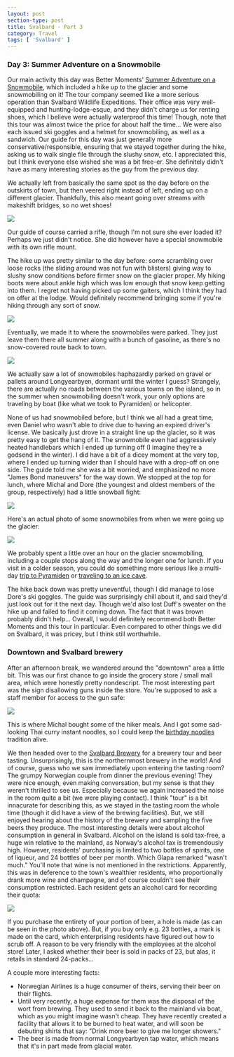 ```yaml
---
layout: post
section-type: post
title: Svalbard - Part 3
category: Travel
tags: [ 'Svalbard' ]
---
```


### Day 3: Summer Adventure on a Snowmobile

Our main activity this day was Better Moments' 
[Summer Adventure on a Snowmobile](https://www.bettermoments.no/portfolio/summer-adventure-on-a-snowmobile/),
which included a hike up to the glacier and some snowmobiling on it! The tour company seemed like a 
more serious operation than Svalbard Wildlife Expeditions. Their office was very well-equipped and hunting-lodge-esque, and
they didn't charge us for renting shoes, which I believe were actually waterproof this time! 
Though, note that this tour was almost twice the price for about half the time... We were also each 
issued ski goggles and a helmet for snowmobiling, as well as a sandwich. 
Our guide for this day was just generally more conservative/responsible, ensuring that
we stayed together during the hike, asking us to walk single file through the slushy snow, etc. 
I appreciated this, but I think everyone else wished she was a bit free-er. She definitely didn't have
as many interesting stories as the guy from the previous day.

We actually left from basically the same spot as the day before on the outskirts of town, but then veered right instead of
left, ending up on a different glacier. Thankfully, this also meant going over streams with makeshift
bridges, so no wet shoes!

![](https://lh3.googleusercontent.com/i-2jJjTIPYZMtV9vNURYGRd9UGT_Uc8Qk0yDboRGA0uCZCJzZmF-Q8U7_MPm3K844mDIP3YX3ztxW97yb3wi2ycsiAI2kOebl5qoKfAdGwxf-XYWQnEDKDaYl8t80lz0M28y0nHYhA=w2400)

Our guide of course carried a rifle, though I'm not sure she ever loaded it? Perhaps we just 
didn't notice. She did however have a special snowmobile with its own rifle mount. 

The hike up was pretty similar to the day before: some scrambling over loose 
rocks (the sliding around was not fun with blisters) giving way to slushy snow conditions
before firmer snow on the glacier proper. 
My hiking boots were about ankle high which was low enough that snow keep getting into them.
I regret not having picked up some gaiters, which I think they had on offer at the lodge.
Would definitely recommend bringing some if you're hiking through any sort of snow.

![](https://lh3.googleusercontent.com/tBfvPeCnOyB3T-eclftL5gYxI506K-FzmfY7K9izlHjuCw-dLu65xb-YIeWX62TOxLXt8TTllmEyi4P7_6NTj28e6n9kKPtjDiyJa84YjO-Ehs5Cee1shT4qYfE3L7nVfZAsbfq8mw=w2400)

Eventually, we made it to where the snowmobiles were parked. They just leave them there all summer along
with a bunch of gasoline, as there's no snow-covered route back to town.

![](https://lh3.googleusercontent.com/QOpIOxnCi0_cVhwuPgzESmi_MBNwUn-fvDqpKezC6C-3T87uhGROhmycBTZ3KxouwZ5kuf11WCuJw_g3dHu7kNSEflzDh8LCJBJdzbB2-Jz0hWWUQQgeF1LGUQRvWI3BTAMd6tItWw=w2400)

We actually saw a lot of snowmobiles
haphazardly parked on gravel or pallets around Longyearbyen, dormant until the winter I guess?
Strangely, there are actually no roads between
the various towns on the island, so in the summer when snowmobiling doesn't work, your only options are 
traveling by boat (like what we took to Pyramiden) or helicopter. 

None of us had snowmobiled before, but I think we all had a great time, even Daniel who wasn't able to drive
due to having an expired driver's license. We basically just drove in a straight line up the glacier, so
it was pretty easy to get the hang of it. The snowmobile even had aggressively heated handlebars which 
I ended up turning off (I imagine they're a godsend in the winter). I did have a bit of a dicey
moment at the very top, where I ended up turning wider than I should have with a drop-off on 
one side. The guide told me she was a bit worried, and emphasized no more "James Bond maneuvers" for the 
way down. We stopped at the top for lunch, where Michal and Dore (the youngest and oldest members of the 
group, respectively) had a little snowball fight:

![](https://lh3.googleusercontent.com/Y584296vSMYPIMB4pQDAZhO-hI_N1eE5t6cuoGASFJiLregGbAbG2uBk3XwAJPGfjIYTJX43I_4wy15MQkBDzySxcWyg10noPY3jyqh-5-cN31G3plcnKuu6UTBrFfbreDQ_uVd2vg=w2400)

Here's an actual photo of some snowmobiles from when we were going up the glacier:

![](https://lh3.googleusercontent.com/xaD_mA6CcwxrzGQkWMx9WYmYlciZxvtxz44MWZ6ErsD9fEtvH0s_3ze3OzUYNKbnITG_XfMGkTbGhtEBuNpty7Gno-9efEa5fZMNh_HLvPwEjVd0jl-ayVVdAPAkKUgQw6ZGTgTlIQ=w2400)

We probably spent a little over an hour on the glacier snowmobiling, including a couple stops along the way and 
the longer one for lunch. If you visit in a colder season, you could do something more serious like
a multi-day [trip to Pyramiden](https://en.visitsvalbard.com/things-to-do/snowscootersafari-to-pyramiden-back-to-ussr-2-days-grumant-arctic-travel-co-p2523103)
or [traveling to an ice cave](https://en.visitsvalbard.com/things-to-do/snowmobile-trip-to-ice-cave-poli-arctici-p4771723).

The hike back down was pretty uneventful, though I did manage to lose Dore's ski goggles. The guide was surprisingly 
chill about it, and said they'd just look out for it the next day. Though we'd also lost Duff's sweater on the hike up
and failed to find it coming down. The fact that it was brown probably didn't help... 
Overall, I would definitely recommend both Better Moments and this tour in particular. Even compared to other things we
did on Svalbard, it was pricey, but I think still worthwhile.

### Downtown and Svalbard brewery

After an afternoon break, we wandered around the "downtown" area a little bit. This was our first chance
to go inside the grocery store / small mall area, which were honestly pretty nondescript. The most 
interesting part was the sign disallowing guns inside the store. You're supposed to ask a staff
member for access to the gun safe:

![](https://lh3.googleusercontent.com/TD27F0F0H2GHZtylbCuKTt-kLgs_XAuQqh7mDpV4jvnZjPKorEMONwdNQcRe5Htrib0_E2iGGOY_97O26d0sVxqsW7MjH0JMUSTjJL5oRQ9BVMt0xnU3Qr6tNaXy7GCDFOJe-juldQ=w2400)

This is where Michal bought some of the hiker meals. And I got some sad-looking Thai curry instant noodles, so I could
keep the [birthday noodles](https://www.echineselearning.com/blog/what-chinese-eat-on-their-birthday-longevity-noodles)
tradition alive. 

We then headed over to the 
[Svalbard Brewery](http://www.svalbardbryggeri.no/en/) for a brewery tour and beer tasting. Unsurprisingly, this is the northernmost
brewery in the world! And of course, guess who we saw immediately upon entering the tasting room?
The grumpy Norwegian couple from dinner the previous evening! 
They were nice enough, even making conversation, but my sense is
that they weren't thrilled to see us. Especially because we again increased the noise in the room quite a bit
(we were playing contact).
I think "tour" is a bit innacurate for describing this, as we stayed in the tasting room the whole time
(though it did have a view of the brewing facilities). But, we still enjoyed hearing about the 
history of the brewery and sampling the five beers they produce. The most interesting details were about alcohol
consumption in general in Svalbard.
Alcohol on the island is sold tax-free, a huge win relative to the mainland, as Norway's alcohol tax 
is tremendously high. However, residents' purchasing is limited to two bottles of spirits, one of liqueur, and 
24 bottles of beer per month. Which Glapa remarked "wasn't much." You'll note that wine is not mentioned in the 
restrictions. Apparently, this was in deference to the town's wealthier residents, who proportionally drank 
more wine and champagne, and of course couldn't see their consumption restricted. 
Each resident gets an alcohol card for recording their quota:

![](https://lh3.googleusercontent.com/qxrDoVADraRAuu7Xg5e9zMdOSq7qGpj9sG3yRZwG21bo9OGmX-gmcee361OYgIglqmg33tXWg8rYvhWyRRqv7PojWJwXexHTKBdw7D9wVC6iPnC_UivakGgDYQkFkf9xFGG0z_R8fg=w2400)

If you purchase the entirety of your portion of beer, a hole is made (as can be seen in the photo above).
But, if you buy only e.g. 23 bottles, a mark is made on the card, which enterprising residents have figured 
out how to scrub off. A reason to be very friendly with the employees at the alcohol store! Later, I asked whether
their beer is sold in packs of 23, but alas, it retails in standard 24-packs...

A couple more interesting facts:
+ Norwegian Airlines is a huge consumer of theirs, serving their beer on their flights.
+ Until very recently, a huge expense for them was the disposal of the wort from brewing. They used to send it back to the 
mainland via boat, which as you might imagine wasn't cheap. They have recently created a facility that allows it to be
burned to heat water, and will soon be debuting shirts that say: "Drink more beer to give me longer showers."
+ The beer is made from normal Longyearbyen tap water, which means that it's in part made from glacial water.
